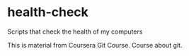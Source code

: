 # health-check
Scripts that check the health of my computers

This is material from Coursera Git Course.
Course about git.
